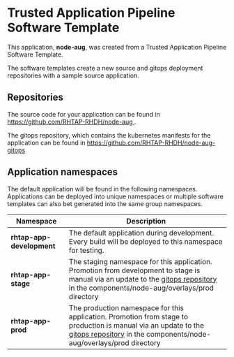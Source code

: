# Trusted Application Pipeline Software Template

This application, **node-aug**, was created from a Trusted Application Pipeline Software Template.

The software templates create a new source and gitops deployment repositories with a sample source application. 

## Repositories

The source code for your application can be found in [https://github.com/RHTAP-RHDH/node-aug ](https://github.com/RHTAP-RHDH/node-aug ).
 
The gitops repository, which contains the kubernetes manifests for the application can be found in 
[https://github.com/RHTAP-RHDH/node-aug-gitops ](https://github.com/RHTAP-RHDH/node-aug-gitops ) 

## Application namespaces 

The default application will be found in the following namespaces. Applications can be deployed into unique namespaces or multiple software templates can also bet generated into the same group namespaces.  

|  Namespace   |  Description   |  
| -------- | -------- |   
| **rhtap-app-development** | The default application during development. Every build will be deployed to this namespace for testing. | 
| **rhtap-app-stage** | The staging namespace for this application. Promotion from development to stage is manual via an update to the [gitops repository](https://github.com/RHTAP-RHDH/node-aug-gitops ) in the components/node-aug/overlays/prod directory |  
| **rhtap-app-prod** | The production namespace for this application. Promotion from stage to production is manual via an update to the [gitops repository](https://github.com/RHTAP-RHDH/node-aug-gitops ) in the components/node-aug/overlays/prod directory | 